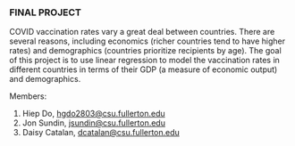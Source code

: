 ### FINAL PROJECT 

COVID vaccination rates vary a great deal between countries. There are several reasons, including economics (richer countries tend to have higher rates) and demographics (countries prioritize recipients by age). The goal of this project is to use linear regression to model the vaccination rates in different countries in terms of their GDP (a measure of economic output) and demographics.

Members:
1. Hiep Do, hgdo2803@csu.fullerton.edu
2. Jon Sundin, jsundin@csu.fullerton.edu
3. Daisy Catalan, dcatalan@csu.fullerton.edu
